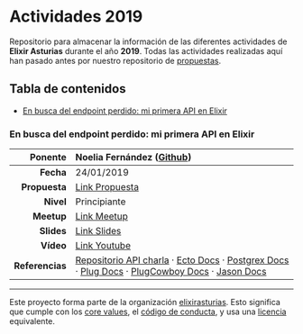 # Actividades 2019

Repositorio para almacenar la información de las diferentes actividades de **Elixir Asturias** durante el año **2019**.
Todas las actividades realizadas aquí han pasado antes por nuestro repositorio de [propuestas](https://github.com/elixirasturias/propuestas).

## Tabla de contenidos

* [En busca del endpoint perdido: mi primera API en Elixir](#en-busca-del-endpoint-perdido-mi-primera-api-en-elixir)

### En busca del endpoint perdido: mi primera API en Elixir

| **Ponente** | Noelia Fernández ([Github](https://github.com/noeliaena)) |
|---:|:---|
| **Fecha** | 24/01/2019 |
| **Propuesta** | [Link Propuesta](https://github.com/elixirasturias/propuestas/issues/4) |
| **Nivel** | Principiante |
| **Meetup** | [Link Meetup](https://www.meetup.com/Elixir-Asturias/events/257928606/) |
| **Slides** | [Link Slides](#) |
| **Vídeo** | [Link Youtube](https://www.youtube.com/watch?v=gB8l93LrbWo) |
| **Referencias** | [Repositorio API charla](https://github.com/noeliaena/first-api-elixir) · [Ecto Docs](https://hexdocs.pm/ecto/Ecto.html) · [Postgrex Docs](https://hexdocs.pm/postgrex/readme.html) · [Plug Docs](https://hexdocs.pm/plug/readme.html) · [PlugCowboy Docs](https://hexdocs.pm/plug_cowboy/Plug.Cowboy.html) · [Jason Docs](https://hexdocs.pm/jason/readme.html) |

----------------------------

Este proyecto forma parte de la organización [elixirasturias](https://github.com/elixirasturias).
Esto significa que cumple con los [core values](https://github.com/elixirasturias/base/blob/master/files/VALUES.md), el [código de conducta](https://github.com/elixirasturias/base/blob/master/files/CODE_OF_CONDUCT.md), y usa una [licencia](https://github.com/elixirasturias/base/blob/master/files/LICENSE) equivalente.
